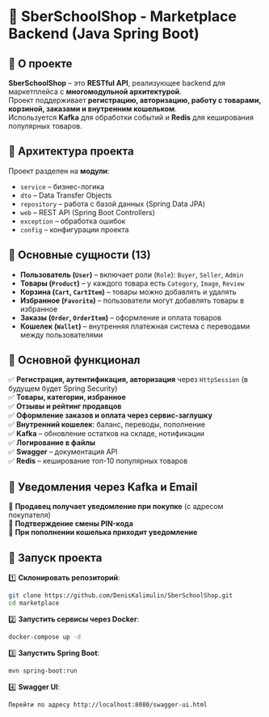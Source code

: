# 🛒 SberSchoolShop - Marketplace Backend (Java Spring Boot)

## 📌 О проекте
**SberSchoolShop** – это **RESTful API**, реализующее backend для маркетплейса с **многомодульной архитектурой**.  
Проект поддерживает **регистрацию, авторизацию, работу с товарами, корзиной, заказами и внутренним кошельком**.  
Используется **Kafka** для обработки событий и **Redis** для кеширования популярных товаров.

## 📌 Архитектура проекта
Проект разделен на **модули**:
- `service` – бизнес-логика
- `dto` – Data Transfer Objects
- `repository` – работа с базой данных (Spring Data JPA)
- `web` – REST API (Spring Boot Controllers)
- `exception` – обработка ошибок
- `config` – конфигурации проекта

## 📌 Основные сущности (13)
- **Пользователь (`User`)** – включает роли (`Role`): `Buyer`, `Seller`, `Admin`
- **Товары (`Product`)** – у каждого товара есть `Category`, `Image`, `Review`
- **Корзина (`Cart`, `CartItem`)** – товары можно добавлять и удалять
- **Избранное (`Favorite`)** – пользователи могут добавлять товары в избранное
- **Заказы (`Order`, `OrderItem`)** – оформление и оплата товаров
- **Кошелек (`Wallet`)** – внутренняя платежная система с переводами между пользователями

## 📌 Основной функционал
✅ **Регистрация, аутентификация, авторизация** через `HttpSession` (в будущем будет Spring Security)  
✅ **Товары, категории, избранное**  
✅ **Отзывы и рейтинг продавцов**  
✅ **Оформление заказов и оплата через сервис-заглушку**  
✅ **Внутренний кошелек**: баланс, переводы, пополнение  
✅ **Kafka** – обновление остатков на складе, нотификации  
✅ **Логирование в файлы**  
✅ **Swagger** – документация API  
✅ **Redis** – кеширование топ-10 популярных товаров

## 📌 Уведомления через Kafka и Email
🔹 **Продавец получает уведомление при покупке** (с адресом покупателя)  
🔹 **Подтверждение смены PIN-кода**  
🔹 **При пополнении кошелька приходит уведомление**

## 📌 Запуск проекта
1️⃣ **Склонировать репозиторий**:
```sh
git clone https://github.com/DenisKalimulin/SberSchoolShop.git
cd marketplace
```
2️⃣ **Запустить сервисы через Docker**:
```sh
docker-compose up -d
```
3️⃣ **Запустить Spring Boot**:
```sh
mvn spring-boot:run
```
4️⃣ **Swagger UI**:
```sh
Перейти по адресу http://localhost:8080/swagger-ui.html
```